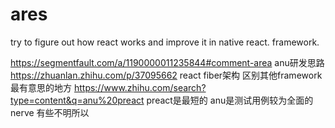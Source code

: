 # ares
try to figure out how react works and improve it in native react. framework.

https://segmentfault.com/a/1190000011235844#comment-area anu研发思路
https://zhuanlan.zhihu.com/p/37095662 react fiber架构 区别其他framework最有意思的地方
https://www.zhihu.com/search?type=content&q=anu%20preact preact是最短的 anu是测试用例较为全面的 nerve 有些不明所以
